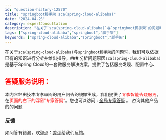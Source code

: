 ```yaml
---
id: "question-history-12570"
title: "springboot脚手架 sca(spring-cloud-alibaba)"
date: "2024-04-28"
category: expertConsultation
description: "在关于`sca(spring-cloud-alibaba)`与`springboot脚手架`的问题时，我们可以依据已有的知识进行分析并给出指导。### 分析问题原因`sca(spring-cloud-alibaba)`是基于Spring Cloud的一套微服务解决方案，提供了包括服务发现、配置中心、"
tags: ["spring-cloud-alibaba","springboot","脚手架"]
keywords: ["spring-cloud-alibaba","springboot","脚手架"]
---
```


在关于`sca(spring-cloud-alibaba)`与`springboot脚手架`的问题时，我们可以依据已有的知识进行分析并给出指导。### 分析问题原因`sca(spring-cloud-alibaba)`是基于Spring Cloud的一套微服务解决方案，提供了包括服务发现、配置中心、
## <font color="#FF0000">答疑服务说明：</font> 

本内容经由技术专家审阅的用户问答的镜像生成，我们提供了<font color="#FF0000">专家智能答疑服务</font>，在<font color="#FF0000">页面的右下的浮窗”专家答疑“</font>。您也可以访问 : [全局专家答疑](https://opensource.alibaba.com/chatBot) 。 咨询其他产品的的问题

### 反馈
如问答有错漏，欢迎点：[差评](https://ai.nacos.io/user/feedbackByEnhancerGradePOJOID?enhancerGradePOJOId=12663)给我们反馈。

